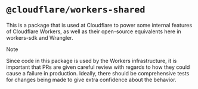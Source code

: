 # `@cloudflare/workers-shared`

This is a package that is used at Cloudflare to power some internal features of Cloudflare Workers, as well as their open-source equivalents here in workers-sdk and Wrangler.

> [!NOTE]
> Since code in this package is used by the Workers infrastructure, it is important that PRs are given careful review with regards to how they could cause a failure in production.
> Ideally, there should be comprehensive tests for changes being made to give extra confidence about the behavior.
